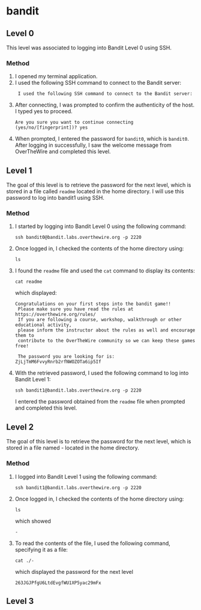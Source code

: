 # bandit

## Level 0

This level was associated to  logging into Bandit Level 0 using SSH.

### Method
1.  I opened my terminal application.
2. I used the following SSH command to connect to the Bandit server:
   ```
    I used the following SSH command to connect to the Bandit server:
   ```
3. After connecting, I was prompted to confirm the authenticity of the host. I typed yes to proceed.
   ```
   Are you sure you want to continue connecting (yes/no/[fingerprint])? yes
   ```
4. When prompted, I entered the password for `bandit0`, which is `bandit0`.
   After logging in successfully, I saw the welcome message from OverTheWire and completed this level.


## Level 1
The goal of this level is to retrieve the password for the next level, which is stored in a file called `readme` located in the home directory. I will use this password to log into bandit1 using SSH.

### Method
1. I started by logging into Bandit Level 0 using the following command:
   ```
   ssh bandit0@bandit.labs.overthewire.org -p 2220
   ```
2. Once logged in, I checked the contents of the home directory using:
   ```
   ls
   ```
3. I found the `readme` file and used the `cat` command to display its contents:
   ```
   cat readme
   ```
   which displayed:
   ```
   Congratulations on your first steps into the bandit game!!
    Please make sure you have read the rules at https://overthewire.org/rules/
    If you are following a course, workshop, walkthrough or other educational activity,
    please inform the instructor about the rules as well and encourage them to
    contribute to the OverTheWire community so we can keep these games free!
    
    The password you are looking for is: ZjLjTmM6FvvyRnrb2rfNWOZOTa6ip5If
   ```
4. With the retrieved password, I used the following command to log into Bandit Level 1:
   ```
   ssh bandit1@bandit.labs.overthewire.org -p 2220
   ```
   I entered the password obtained from the `readme` file when prompted and completed this level.

## Level 2
The goal of this level is to retrieve the password for the next level, which is stored in a file named - located in the home directory.

###  Method
1. I logged into Bandit Level 1 using the following command:
   ```
   ssh bandit1@bandit.labs.overthewire.org -p 2220
   ```
2.  Once logged in, I checked the contents of the home directory using:
    ```
    ls
    ```
    which showed
    ```
    -
    ```
3. To read the contents of the file, I used the following command, specifying it as a file:
      ```
      cat ./-
      ```
      which displayed the password for the next level
   ```
   263JGJPfgU6LtdEvgfWU1XP5yac29mFx
   ```

## Level 3




   



